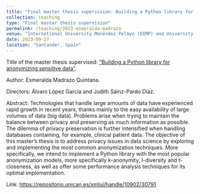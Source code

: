 ```yaml
---
title: "Final master thesis supervision: Building a Python library for anonymizing sensitive data"
collection: teaching
type: "Final master thesis supervision"
permalink: /teaching/2023-esmeralda-madrazo
venue: "International University Menéndez Pelayo (UIMP) and University of Cantabria (UC)"
date: 2023-09-27
location: "Santander, Spain"
---
```


Title of the master thesis supervised: ["Building a Python library for anonymizing sensitive data"](https://repositorio.unican.es/xmlui/handle/10902/30791). 

Author: Esmeralda Madrazo Quintana.   

Directors: Álvaro López García and Judith Sáinz-Pardo Díaz.

Abstract: Technologies that handle large amounts of data have experienced rapid growth in recent years, thanks mainly to the easy availability of large volumes of data (big data). Problems arise when trying to maintain the balance between privacy and preserving as much information as possible. The dilemma of privacy preservation is further intensified when handling databases containing, for example, clinical patient data. The objective of this master’s thesis is to address privacy issues in data science by exploring and implementing the most common anonymization techniques. More specifically, we intend to implement a Python library with the most popular anonymization models, more specifically k-anonymity, l-diversity and t-closeness, as well as offer some performance analysis techniques for its optimal implementation.

Link: <https://repositorio.unican.es/xmlui/handle/10902/30791>
